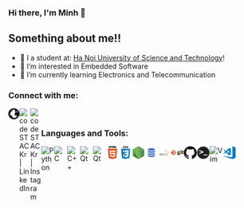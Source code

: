 ### Hi there, I'm Minh 👋

## Something about me!!

- 🏫 I a student at: [Ha Noi University of Science and Technology][hust]!
- 👀 I’m interested in Embedded Software
- 🌱 I’m currently learning Electronics and Telecommunication

### Connect with me:

[<img align="left" alt="codeSTACKr.com" width="22px" src="https://raw.githubusercontent.com/iconic/open-iconic/master/svg/globe.svg" />][website]
[<img align="left" alt="codeSTACKr | LinkedIn" width="22px" src="https://cdn.jsdelivr.net/npm/simple-icons@v3/icons/linkedin.svg" />][linkedin]
[<img align="left" alt="codeSTACKr | Instagram" width="22px" src="https://cdn.jsdelivr.net/npm/simple-icons@v3/icons/facebook.svg" />][facebook]

<br />

### Languages and Tools:
<img align="left" alt="Python" width="26px" src="https://i0.wp.com/phocode.com/wp-content/uploads/2016/03/logoPython.png?fit=300%2C300&ssl=1" />
<img align="left" alt="C" width="26px" src="https://upload.wikimedia.org/wikipedia/commons/thumb/1/18/C_Programming_Language.svg/1200px-C_Programming_Language.svg.png" />
<img align="left" alt="C++" width="26px" src="https://upload.wikimedia.org/wikipedia/commons/thumb/1/18/ISO_C%2B%2B_Logo.svg/150px-ISO_C%2B%2B_Logo.svg.png" />
<img align="left" alt="Qt" width="26px" src="https://www.pinclipart.com/picdir/big/84-842339_logo-of-the-qt-project-qt-creator-logo.png" />
<img align="left" alt="Qt" width="26px" src="https://w7.pngwing.com/pngs/147/554/png-transparent-tux-linux-kernel-linux-distribution-linux-vertebrate-bird-linux.png" />
<img align="left" alt="HTML5" width="26px" src="https://raw.githubusercontent.com/github/explore/80688e429a7d4ef2fca1e82350fe8e3517d3494d/topics/html/html.png" />
<img align="left" alt="CSS3" width="26px" src="https://raw.githubusercontent.com/github/explore/80688e429a7d4ef2fca1e82350fe8e3517d3494d/topics/css/css.png" />
<img align="left" alt="Node.js" width="26px" src="https://raw.githubusercontent.com/github/explore/80688e429a7d4ef2fca1e82350fe8e3517d3494d/topics/nodejs/nodejs.png" />
<img align="left" alt="SQL" width="26px" src="https://raw.githubusercontent.com/github/explore/80688e429a7d4ef2fca1e82350fe8e3517d3494d/topics/sql/sql.png" />
<img align="left" alt="MySQL" width="26px" src="https://raw.githubusercontent.com/github/explore/80688e429a7d4ef2fca1e82350fe8e3517d3494d/topics/mysql/mysql.png" />
<img align="left" alt="Git" width="26px" src="https://raw.githubusercontent.com/github/explore/80688e429a7d4ef2fca1e82350fe8e3517d3494d/topics/git/git.png" />
<img align="left" alt="GitHub" width="26px" src="https://raw.githubusercontent.com/github/explore/78df643247d429f6cc873026c0622819ad797942/topics/github/github.png" />
<img align="left" alt="Terminal" width="26px" src="https://raw.githubusercontent.com/github/explore/80688e429a7d4ef2fca1e82350fe8e3517d3494d/topics/terminal/terminal.png" />
<img align="left" alt="Vim" width="26px" src="https://upload.wikimedia.org/wikipedia/commons/thumb/9/9f/Vimlogo.svg/1200px-Vimlogo.svg.png" />
<img align="left" alt="Visual Studio Code" width="26px" src="https://raw.githubusercontent.com/github/explore/80688e429a7d4ef2fca1e82350fe8e3517d3494d/topics/visual-studio-code/visual-studio-code.png" />
<br />
<br />


[website]: https://minhhust.herokuapp.com/
[facebook]: https://www.facebook.com/minh.dc17/
[linkedin]: https://www.linkedin.com/in/dao-minh-1a338820b/
[hust]: https://www.hust.edu.vn/